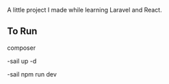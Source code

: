 A little project I made while learning Laravel and React.

## To Run

composer

-sail up -d

-sail npm run dev
